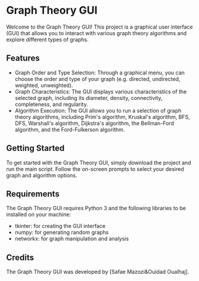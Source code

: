 
# Graph Theory GUI
Welcome to the Graph Theory GUI! This project is a graphical user interface (GUI) that allows you to interact with various graph theory algorithms and explore different types of graphs.

## Features
- Graph Order and Type Selection: Through a graphical menu, you can choose the order and type of your graph (e.g. directed, undirected, weighted, unweighted).
- Graph Characteristics: The GUI displays various characteristics of the selected graph, including its diameter, density, connectivity, completeness, and regularity.
- Algorithm Execution: The GUI allows you to run a selection of graph theory algorithms, including Prim's algorithm, Kruskal's algorithm, BFS, DFS, Warshall's algorithm, Dijkstra's algorithm, the Bellman-Ford algorithm, and the Ford-Fulkerson algorithm.
## Getting Started
To get started with the Graph Theory GUI, simply download the project and run the main script. Follow the on-screen prompts to select your desired graph and algorithm options.

## Requirements
The Graph Theory GUI requires Python 3 and the following libraries to be installed on your machine:

- tkinter: for creating the GUI interface
- numpy: for generating random graphs
- networkx: for graph manipulation and analysis
## Credits
The Graph Theory GUI was developed by [Safae Mazozi&Ouidad Oualhaj].

